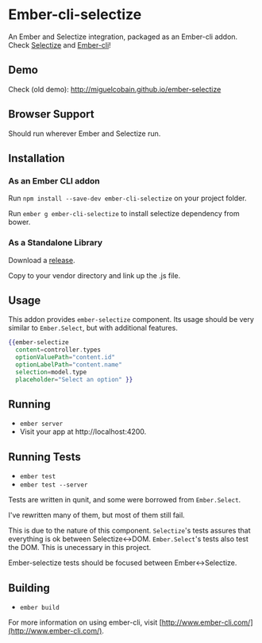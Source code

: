 # Ember-cli-selectize

An Ember and Selectize integration, packaged as an Ember-cli addon. Check [Selectize](http://brianreavis.github.io/selectize.js/) and [Ember-cli](http://www.ember-cli.com/)!

## Demo

Check (old demo): http://miguelcobain.github.io/ember-selectize

## Browser Support

Should run wherever Ember and Selectize run.

## Installation

### As an Ember CLI addon

Run `npm install --save-dev ember-cli-selectize` on your project folder.

Run `ember g ember-cli-selectize` to install selectize dependency from bower.

### As a Standalone Library

Download a [release][releases].

[releases]: https://github.com/miguelcobain/ember-cli-selectize/releases

Copy to your vendor directory and link up the .js file.

## Usage

This addon provides `ember-selectize` component.
Its usage should be very similar to `Ember.Select`, but with additional features.

```handlebars
{{ember-selectize
  content=controller.types
  optionValuePath="content.id"
  optionLabelPath="content.name"
  selection=model.type
  placeholder="Select an option" }}
```

## Running

* `ember server`
* Visit your app at http://localhost:4200.

## Running Tests

* `ember test`
* `ember test --server`

Tests are written in qunit, and some were borrowed from `Ember.Select`.

I've rewritten many of them, but most of them still fail.

This is due to the nature of this component. `Selectize`'s tests assures that everything is ok between Selectize<->DOM.
`Ember.Select`'s tests also test the DOM. This is unecessary in this project.

Ember-selectize tests should be focused between Ember<->Selectize.

## Building

* `ember build`

For more information on using ember-cli, visit [http://www.ember-cli.com/](http://www.ember-cli.com/).
